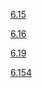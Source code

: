 [6.15](https://github.com/Leviathanz/SQL-doc.md/blob/master/6.15.md)

[6.16](https://github.com/Leviathanz/SQL-doc.md/blob/master/6.16.md)

[6.19](https://github.com/Leviathanz/SQL-doc.md/blob/master/6.19.md)

[6.154](https://baidu.com)

